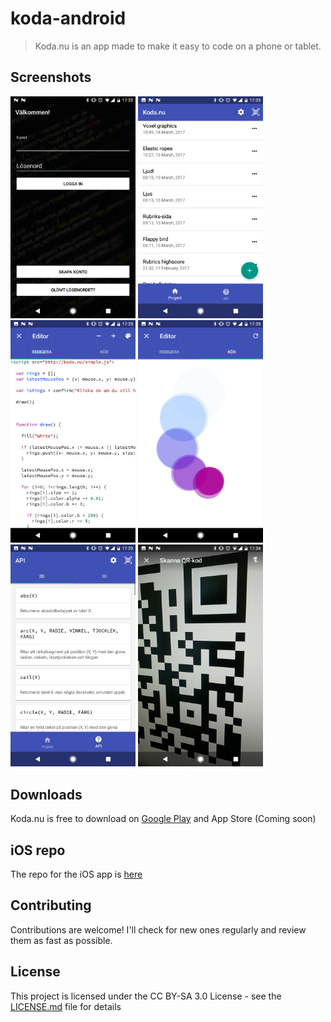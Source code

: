 # koda-android

> Koda.nu is an app made to make it easy to code on a phone or tablet. 

## Screenshots
<img src="https://github.com/alvarlagerlof/koda-android/blob/master/screenshots/Screenshot_20170402-172228.png?raw=true" alt="Login" width="200"> <img src="https://github.com/alvarlagerlof/koda-android/blob/master/screenshots/Screenshot_20170402-172302.png?raw=true" alt="Projects" width="200"> <img src="https://github.com/alvarlagerlof/koda-android/blob/master/screenshots/Screenshot_20170402-172318.png?raw=true" alt="Edit a project" width="200"> <img src="https://github.com/alvarlagerlof/koda-android/blob/master/screenshots/Screenshot_20170402-172341.png?raw=true" alt="View the result" width="200"> <img src="https://github.com/alvarlagerlof/koda-android/blob/master/screenshots/Screenshot_20170402-172347.png?raw=true" alt="API" width="200"> <img src="https://github.com/alvarlagerlof/koda-android/blob/master/screenshots/Screenshot_20170402-172442.png?raw=true" alt="QR sharing" width="200">

## Downloads
Koda.nu is free to download on [Google Play](https://play.google.com/store/apps/details?id=com.alvarlagerlof.koda) and App Store (Coming soon)

## iOS repo
The repo for the iOS app is [here](https://github.com/alvarlagerlof/koda-ios)

## Contributing
Contributions are welcome! I'll check for new ones regularly and review them as fast as possible.

## License 
This project is licensed under the CC BY-SA 3.0 License - see the [LICENSE.md](https://github.com/alvarlagerlof/koda-android/blob/master/LICENCE.md) file for details
